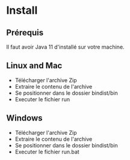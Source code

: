 # Install

## Prérequis

Il faut avoir Java 11 d'installé sur votre machine.

## Linux and Mac

- Télécharger l'archive Zip
- Extraire le contenu de l'archive
- Se positionner dans le dossier bindist/bin
- Executer le fichier run

## Windows

- Télécharger l'archive Zip
- Extraire le contenu de l'archive
- Se positionner dans le dossier bindist/bin
- Executer le fichier run.bat